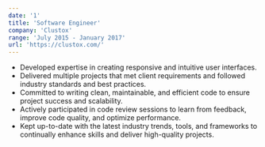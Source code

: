 ```yaml
---
date: '1'
title: 'Software Engineer'
company: 'Clustox'
range: 'July 2015 - January 2017'
url: 'https://clustox.com/'
---
```


- Developed expertise in creating responsive and intuitive user interfaces.
- Delivered multiple projects that met client requirements and followed industry standards and best practices.
- Committed to writing clean, maintainable, and efficient code to ensure project success and scalability.
- Actively participated in code review sessions to learn from feedback, improve code quality, and optimize performance.
- Kept up-to-date with the latest industry trends, tools, and frameworks to continually enhance skills and deliver high-quality projects.
